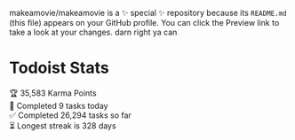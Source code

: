 makeamovie/makeamovie is a ✨ special ✨ repository because its `README.md` (this file) appears on your GitHub profile.
You can click the Preview link to take a look at your changes. darn right ya can

# Todoist Stats

<!-- TODO-IST:START -->
🏆  35,583 Karma Points           
🌸  Completed 9 tasks today           
✅  Completed 26,294 tasks so far           
⏳  Longest streak is 328 days
<!-- TODO-IST:END -->